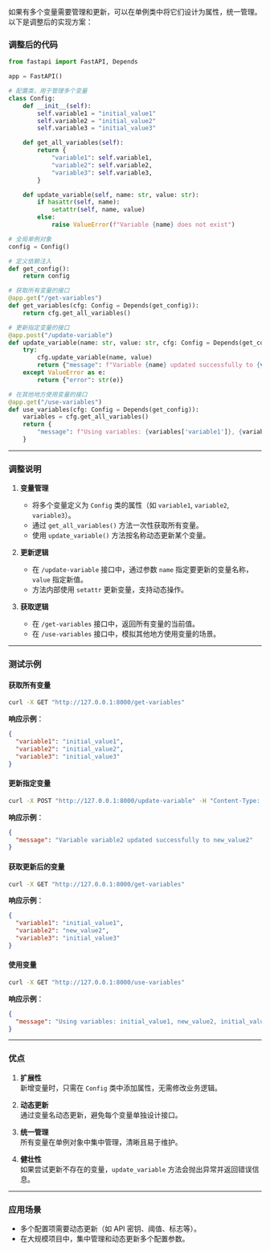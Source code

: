 如果有多个变量需要管理和更新，可以在单例类中将它们设计为属性，统一管理。以下是调整后的实现方案：

### 调整后的代码

```python
from fastapi import FastAPI, Depends

app = FastAPI()

# 配置类，用于管理多个变量
class Config:
    def __init__(self):
        self.variable1 = "initial_value1"
        self.variable2 = "initial_value2"
        self.variable3 = "initial_value3"

    def get_all_variables(self):
        return {
            "variable1": self.variable1,
            "variable2": self.variable2,
            "variable3": self.variable3,
        }

    def update_variable(self, name: str, value: str):
        if hasattr(self, name):
            setattr(self, name, value)
        else:
            raise ValueError(f"Variable {name} does not exist")

# 全局单例对象
config = Config()

# 定义依赖注入
def get_config():
    return config

# 获取所有变量的接口
@app.get("/get-variables")
def get_variables(cfg: Config = Depends(get_config)):
    return cfg.get_all_variables()

# 更新指定变量的接口
@app.post("/update-variable")
def update_variable(name: str, value: str, cfg: Config = Depends(get_config)):
    try:
        cfg.update_variable(name, value)
        return {"message": f"Variable {name} updated successfully to {value}"}
    except ValueError as e:
        return {"error": str(e)}

# 在其他地方使用变量的接口
@app.get("/use-variables")
def use_variables(cfg: Config = Depends(get_config)):
    variables = cfg.get_all_variables()
    return {
        "message": f"Using variables: {variables['variable1']}, {variables['variable2']}, {variables['variable3']}"
    }
```

---

### 调整说明

1. **变量管理**
   - 将多个变量定义为 `Config` 类的属性（如 `variable1`, `variable2`, `variable3`）。
   - 通过 `get_all_variables()` 方法一次性获取所有变量。
   - 使用 `update_variable()` 方法按名称动态更新某个变量。

2. **更新逻辑**
   - 在 `/update-variable` 接口中，通过参数 `name` 指定要更新的变量名称，`value` 指定新值。
   - 方法内部使用 `setattr` 更新变量，支持动态操作。

3. **获取逻辑**
   - 在 `/get-variables` 接口中，返回所有变量的当前值。
   - 在 `/use-variables` 接口中，模拟其他地方使用变量的场景。

---

### 测试示例

#### 获取所有变量
```bash
curl -X GET "http://127.0.0.1:8000/get-variables"
```
**响应示例**：
```json
{
  "variable1": "initial_value1",
  "variable2": "initial_value2",
  "variable3": "initial_value3"
}
```

#### 更新指定变量
```bash
curl -X POST "http://127.0.0.1:8000/update-variable" -H "Content-Type: application/json" -d '{"name": "variable2", "value": "new_value2"}'
```
**响应示例**：
```json
{
  "message": "Variable variable2 updated successfully to new_value2"
}
```

#### 获取更新后的变量
```bash
curl -X GET "http://127.0.0.1:8000/get-variables"
```
**响应示例**：
```json
{
  "variable1": "initial_value1",
  "variable2": "new_value2",
  "variable3": "initial_value3"
}
```

#### 使用变量
```bash
curl -X GET "http://127.0.0.1:8000/use-variables"
```
**响应示例**：
```json
{
  "message": "Using variables: initial_value1, new_value2, initial_value3"
}
```

---

### 优点

1. **扩展性**  
   新增变量时，只需在 `Config` 类中添加属性，无需修改业务逻辑。

2. **动态更新**  
   通过变量名动态更新，避免每个变量单独设计接口。

3. **统一管理**  
   所有变量在单例对象中集中管理，清晰且易于维护。

4. **健壮性**  
   如果尝试更新不存在的变量，`update_variable` 方法会抛出异常并返回错误信息。

---

### 应用场景

- 多个配置项需要动态更新（如 API 密钥、阈值、标志等）。
- 在大规模项目中，集中管理和动态更新多个配置参数。
